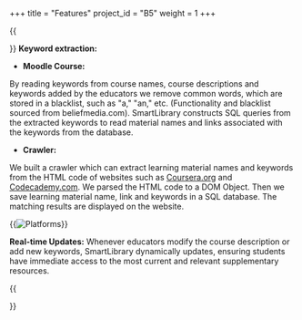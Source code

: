 +++
title = "Features"
project_id = "B5"
weight = 1
+++

{{<section title="Features">}}
**Keyword extraction:**

- **Moodle Course:**

By reading keywords from course names, course descriptions and keywords added by the educators we remove common words, which are stored in a blacklist, such as "a," "an," etc. (Functionality and blacklist sourced from beliefmedia.com). SmartLibrary constructs SQL queries from the extracted keywords to read material names and links associated with the keywords from the database.

- **Crawler:**

We built a crawler which can extract learning material names and keywords from the HTML code of websites such as [Coursera.org](https://www.coursera.org) and [Codecademy.com](https://www.codecademy.com). We parsed the HTML code to a DOM Object.  Then we save learning material name, link and keywords in a SQL database.
The matching results are displayed on the website.

{{<image src="platforms.jpg" alt="Platforms">}}

**Real-time Updates:**
Whenever educators modify the course description or add new keywords, SmartLibrary dynamically updates, ensuring students have immediate access to the most current and relevant supplementary resources.


{{</section>}}
